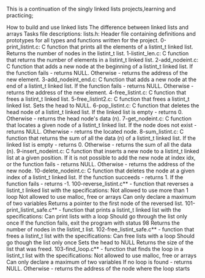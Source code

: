 This is a continuation of the singly linked lists projects,learning and practicing;

How to build and use linked lists
The difference between linked lists and arrays
Tasks file descriptions:
lists.h: Header file containing definitions and prototypes for all types and functions written for the project.
0-print_listint.c: C function that prints all the elements of a listint_t linked list.
Returns the number of nodes in the listint_t list.
1-listint_len.c: C function that returns the number of elements in a listint_t linked list.
2-add_nodeint.c: C function that adds a new node at the beginning of a listint_t linked list.
If the function fails - returns NULL.
Otherwise - returns the address of the new element.
3-add_nodeint_end.c: C function that adds a new node at the end of a listint_t linked list.
If the function fails - returns NULL.
Otherwise - returns the address of the new element.
4-free_listint.c: C function that frees a listint_t linked list.
5-free_listint2.c: C function that frees a listint_t linked list.
Sets the head to NULL.
6-pop_listint.c: C function that deletes the head node of a listint_t linked list.
If the linked list is empty - returns 0.
Otherwise - returns the head node's data (n).
7-get_nodeint.c: C function that locates a given node of a listint_t linked list.
If the node does not exist - returns NULL.
Otherwise - returns the located node.
8-sum_listint.c: C function that returns the sum of all the data (n) of a listint_t linked list.
If the linked list is empty - returns 0.
Otherwise - returns the sum of all the data (n).
9-insert_nodeint.c: C function that inserts a new node to a listint_t linked list at a given position.
If it is not possible to add the new node at index idx, or the function fails - returns NULL.
Otherwise - returns the address of the new node.
10-delete_nodeint.c: C function that deletes the node at a given index of a listint_t linked list.
If the function succeeds - returns 1.
If the function fails - returns -1.
100-reverse_listint.c** - function that reverses a listint_t linked list with the specifications:
Not allowed to use more than 1 loop
Not allowed to use malloc, free or arrays
Can only declare a maximum of two variables
Returns a pointer to the first node of the reversed list.
101-print_listint_safe.c** - function that prints a listint_t linked list with the specifications:
Can print lists with a loop
Should go through the list only once
If the function fails, exit the program with status 98
Returns the number of nodes in the listint_t list.
102-free_listint_safe.c** - function that frees a listint_t list with the specifications:
Can free lists with a loop
Should go though the list only once
Sets the head to NULL
Returns the size of the list that was freed.
103-find_loop.c** - function that finds the loop in a listint_t list with the specifications:
Not allowed to use malloc, free or arrays
Can only declare a maximum of two variables
If no loop is found - returns NULL.
Otherwise - returns the address of the node where the loop starts
